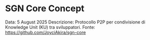 # SGN Core Concept
Data: 5 August 2025
Descrizione: Protocollo P2P per condivisione di Knowledge Unit (KU) tra sviluppatori.
Fonte: https://github.com/JoyciAkira/sgn-core
